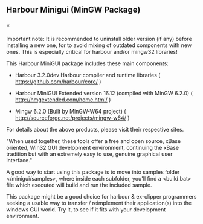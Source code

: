 Harbour Minigui (MinGW Package)
-------------------------------

:star:

Important note: It is recommended to uninstall older version (if any) 
before installing a new one, for to avoid mixing of outdated components 
with new ones. This is especially critical for harbour and/or mingw32 libraries!

This Harbour MiniGUI package includes these main components:
	
   - Harbour 3.2.0dev
	  Harbour compiler and runtime libraries
	  ( https://github.com/harbour/core/ )
	
   - Harbour MiniGUI Extended version 16.12 (compiled with MinGW 6.2.0)
	  ( http://hmgextended.com/home.html/ )
	
   - Mingw 6.2.0 (Built by MinGW-W64 project)
	  ( http://sourceforge.net/projects/mingw-w64/ )

For details about the above products, please visit their respective sites.
	
"When used together, these tools offer a free and open source, xBase oriented, 
Win32 GUI development environment, continuing the xBase tradition but with
an extremely easy to use, genuine graphical user interface."

A good way to start using this package is to move into samples folder </minigui/samples>,
where inside each subfolder, you'll find a <build.bat> file which executed will build 
and run the included sample. 

This package might be a good choice for harbour & ex-clipper programmers seeking 
a usable way to transfer / reimplement their application(s) into the windows GUI world.
Try it, to see if it fits with your development environment.



